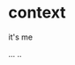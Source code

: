 # context

it's me
<img src="https://images.unsplash.com/photo-1674474023850-a9bc932dc7e8?ixlib=rb-4.0.3&ixid=MnwxMjA3fDB8MHx0b3BpYy1mZWVkfDM5fEZ6bzN6dU9ITjZ3fHxlbnwwfHx8fA%3D%3D&auto=format&fit=crop&w=500&q=60" alt="">

...
..
